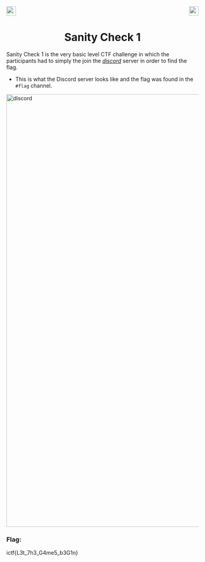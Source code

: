 <div>
   <a href="https://indy.ctf.eng.run/challenge/10"><img src="https://img.shields.io/badge/Sanity%20Check%20--%201-Click%20to%20Solve-green[700]" height="25"></a>
  <img src="https://img.shields.io/badge/Points%3A-50-red" align="right" height="25">
</div>

<div align="center">
    <h1>Sanity Check 1</h1>
</div>

Sanity Check 1 is the very basic level CTF challenge in which the participants had to simply the join the <a href="https://discord.com/invite/DQERbFYbf7?event=986488811489996842"><em>discord</em></a> server in order to find the flag.

- This is what the Discord server looks like and the flag was found in the ```#flag``` channel.

<img width="1132" alt="discord" src="https://user-images.githubusercontent.com/91147942/175546250-a3c28a13-3fde-4a97-b634-13ac3670937f.png">

### Flag: 

ictf{L3t_7h3_G4me5_b3G1n}